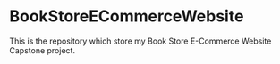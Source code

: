 # BookStoreECommerceWebsite
This is the repository which store my Book Store E-Commerce Website Capstone project. 
